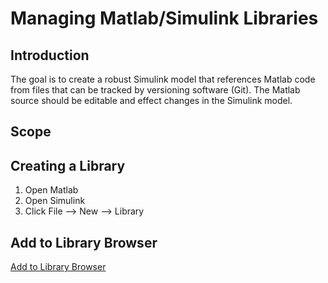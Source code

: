 # Managing Matlab/Simulink Libraries

## Introduction
The goal is to create a robust Simulink model that references Matlab code from files that can be tracked by versioning software (Git). The Matlab source should be editable and effect changes in the Simulink model.

## Scope

## Creating a Library
1. Open Matlab
2. Open Simulink
3. Click File --> New --> Library

## Add to Library Browser
[Add to Library Browser](http://www.mathworks.com/help/simulink/ug/adding-libraries-to-the-library-browser.html)
